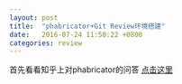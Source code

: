```yaml
---
layout: post
title:  "phabricator+Git Review环境搭建"
date:   2016-07-24 11:50:22 +0800
categories: review
---
```


首先看看知乎上对phabricator的问答 [点击这里](https://www.zhihu.com/question/19977889)


